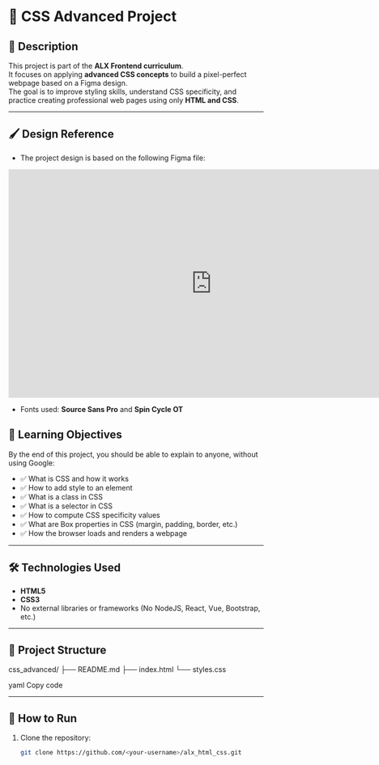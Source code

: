 # 📄 CSS Advanced Project

## 📌 Description
This project is part of the **ALX Frontend curriculum**.  
It focuses on applying **advanced CSS concepts** to build a pixel-perfect webpage based on a Figma design.  
The goal is to improve styling skills, understand CSS specificity, and practice creating professional web pages using only **HTML and CSS**.

---
## 🖌️ Design Reference
- The project design is based on the following Figma file:
  
<iframe style="border: 1px solid rgba(0, 0, 0, 0.1);" width="800" height="450" src="https://embed.figma.com/proto/dyYL6Ku4WG7vsdpwvlcJZC/Homepage?node-id=3558-0&scaling=min-zoom&content-scaling=fixed&page-id=0%3A1&embed-host=share" allowfullscreen></iframe>

- Fonts used: **Source Sans Pro** and **Spin Cycle OT**


## 🎯 Learning Objectives
By the end of this project, you should be able to explain to anyone, without using Google:
- ✅ What is CSS and how it works
- ✅ How to add style to an element
- ✅ What is a class in CSS
- ✅ What is a selector in CSS
- ✅ How to compute CSS specificity values
- ✅ What are Box properties in CSS (margin, padding, border, etc.)
- ✅ How the browser loads and renders a webpage

---

## 🛠️ Technologies Used
- **HTML5**
- **CSS3**
- No external libraries or frameworks (No NodeJS, React, Vue, Bootstrap, etc.)

---

## 📂 Project Structure
css_advanced/
├── README.md
├── index.html
└── styles.css

yaml
Copy code

---

## 🚀 How to Run
1. Clone the repository:
   ```bash
   git clone https://github.com/<your-username>/alx_html_css.git